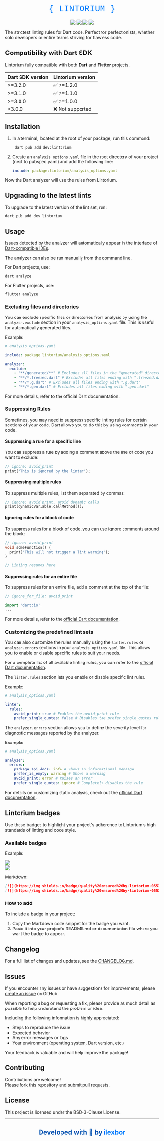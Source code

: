 <div align="center">

<h1 style="color:#027DFD; font-family: 'Courier New', 'Courier', monospace; font-weight: 200;">{ LINTORIUM }</h1>

[![](https://img.shields.io/github/v/release/ilexbor/lintorium?style=for-the-badge&logo=github&color=181717&label=GitHub%20Release)](https://github.com/ilexbor/lintorium)
[![](https://img.shields.io/pub/v/lintorium.svg?style=for-the-badge&logo=dart&color=0553B1&label=Pub%20Release)](https://pub.dev/packages/lintorium)
[![](https://img.shields.io/pub/dm/lintorium?style=for-the-badge&logo=dart&color=0553B1&label=Pub%20Downloads)](https://pub.dev/packages/lintorium)
![](https://img.shields.io/github/license/ilexbor/lintorium?style=for-the-badge&color=042B59&label=license)

</div>

The strictest linting rules for Dart code.
Perfect for perfectionists, whether solo developers or entire teams striving for flawless code.

## Compatibility with Dart SDK

Lintorium fully compatible with both **Dart** and **Flutter** projects.

| Dart SDK version | Lintorium version |
|------------------|-------------------|
| \>=3.2.0         | ✅ >=1.2.0         |
| \>=3.1.0         | ✅ >=1.1.0         |
| \>=3.0.0         | ✅ >=1.0.0         |
| \<3.0.0          | ❌ Not supported   |

## Installation

1. In a terminal, located at the root of your package, run this command:

   ```shell
    dart pub add dev:lintorium
    ```

2. Create an `analysis_options.yaml` file in the root directory of your project (next to pubspec.yaml) and add the following line:

    ```yaml
    include: package:lintorium/analysis_options.yaml
    ```
   
Now the Dart analyzer will use the rules from Lintorium.

## Upgrading to the latest lints

To upgrade to the latest version of the lint set, run:
```shell
dart pub add dev:lintorium
```

## Usage

Issues detected by the analyzer will automatically appear in the interface of [Dart-compatible IDEs](https://dart.dev/tools#ides-and-editors).

The analyzer can also be run manually from the command line.

For Dart projects, use:
```shell
dart analyze
```

For Flutter projects, use:
```shell
flutter analyze
```

### Excluding files and directories

You can exclude specific files or directories from analysis by using the `analyzer.exclude` section in your `analysis_options.yaml` file.
This is useful for automatically generated files.

Example:
```yaml
# analysis_options.yaml

include: package:lintorium/analysis_options.yaml

analyzer:
  exclude:
    - "**/generated/**" # Excludes all files in the "generated" directory and its subdirectories
    - "**/*.freezed.dart" # Excludes all files ending with ".freezed.dart"
    - "**/*.g.dart" # Excludes all files ending with ".g.dart"
    - "**/*.gen.dart" # Excludes all files ending with ".gen.dart"
```

For more details, refer to the [official Dart documentation](https://dart.dev/tools/analysis#excluding-files).

### Suppressing Rules

Sometimes, you may need to suppress specific linting rules for certain sections of your code. Dart allows you to do this by using comments in your code.

#### Suppressing a rule for a specific line

You can suppress a rule by adding a comment above the line of code you want to exclude:

```dart
// ignore: avoid_print
print('This is ignored by the linter');
```

#### Suppressing multiple rules

To suppress multiple rules, list them separated by commas:

```dart
// ignore: avoid_print, avoid_dynamic_calls
print(dynamicVariable.callMethod());
```

#### Ignoring rules for a block of code

To suppress rules for a block of code, you can use ignore comments around the block:

```dart
// ignore: avoid_print
void someFunction() {
  print('This will not trigger a lint warning');
}

// Linting resumes here
```

#### Suppressing rules for an entire file

To suppress rules for an entire file, add a comment at the top of the file:

```dart
// ignore_for_file: avoid_print

import 'dart:io';
...
```

For more details, refer to the [official Dart documentation](https://dart.dev/tools/analysis#suppressing-diagnostics-for-a-file).

### Customizing the predefined lint sets

You can also customize the rules manually using the `linter.rules` or `analyzer.errors` sections in your `analysis_options.yaml` file.
This allows you to enable or disable specific rules to suit your needs.

For a complete list of all available linting rules, you can refer to the [official Dart documentation](https://dart.dev/tools/linter-rules#rules).

The `linter.rules` section lets you enable or disable specific lint rules.

Example:
```yaml
# analysis_options.yaml

linter:
  rules:
    avoid_print: true # Enables the avoid_print rule
    prefer_single_quotes: false # Disables the prefer_single_quotes rule
```

The `analyzer.errors` section allows you to define the severity level for diagnostic messages reported by the analyzer.

Example:
```yaml
# analysis_options.yaml

analyzer:
  errors:
    package_api_docs: info # Shows an informational message
    prefer_is_empty: warning # Shows a warning
    avoid_print: error # Raises an error
    prefer_single_quotes: ignore # Completely disables the rule
```

For details on customizing static analysis, check out the [official Dart documentation](https://dart.dev/tools/analysis).

## Lintorium badges

Use these badges to highlight your project's adherence to Lintorium's high standards of linting and code style.

### Available badges

Example:

[![](https://img.shields.io/badge/quality%20ensured%20by-lintorium-0553B1)](https://pub.dev/packages/lintorium)  
[![](https://img.shields.io/badge/quality%20ensured%20by-lintorium-0553B1?style=for-the-badge)](https://pub.dev/packages/lintorium)

Markdown:

```markdown
[![](https://img.shields.io/badge/quality%20ensured%20by-lintorium-0553B1)](https://pub.dev/packages/lintorium)
[![](https://img.shields.io/badge/quality%20ensured%20by-lintorium-0553B1?style=for-the-badge)](https://pub.dev/packages/lintorium)
```

### How to add

To include a badge in your project:
1.	Copy the Markdown code snippet for the badge you want.
2.	Paste it into your project’s README.md or documentation file where you want the badge to appear.

## Changelog

For a full list of changes and updates, see the [CHANGELOG.md](CHANGELOG.md).

## Issues

If you encounter any issues or have suggestions for improvements, please [create an issue](https://github.com/ilexbor/lintorium/issues/new/choose) on GitHub.

When reporting a bug or requesting a fix, please provide as much detail as possible to help understand the problem or idea.

Including the following information is highly appreciated:
- Steps to reproduce the issue
- Expected behavior
- Any error messages or logs
- Your environment (operating system, Dart version, etc.)

Your feedback is valuable and will help improve the package!

## Contributing

Contributions are welcome!  
Please fork this repository and submit pull requests.

## License

This project is licensed under the [BSD-3-Clause License](LICENSE).

---

<div align="center">
  <h2 style="color:#0553B1;">
    Developed with 💙 by <a href="https://github.com/ilexbor" style="text-decoration:none; color:#027DFD;" onmouseover="this.style.color='#0553B1'" onmouseout="this.style.color='#027DFD'">ilexbor</a>
  </h2>
</div>

